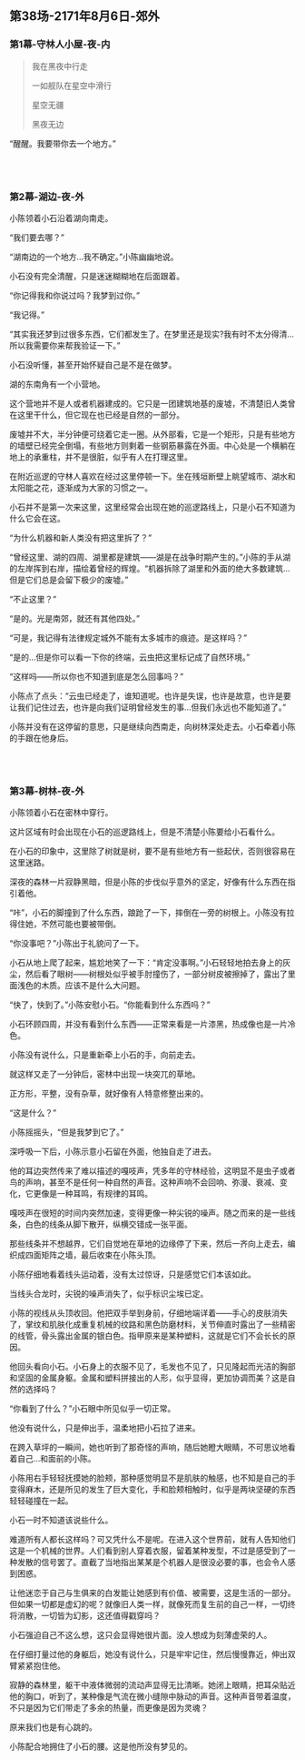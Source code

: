 ## 第38场-2171年8月6日-郊外

### 第1幕-守林人小屋-夜-内

> 我在黑夜中行走
>
> 一如舰队在星空中滑行
>
> 星空无疆
>
> 黑夜无边

“醒醒。我要带你去一个地方。”

<br><br>

### 第2幕-湖边-夜-外

小陈领着小石沿着湖向南走。

“我们要去哪？”

“湖南边的一个地方…我不确定。”小陈幽幽地说。

小石没有完全清醒，只是迷迷糊糊地在后面跟着。

“你记得我和你说过吗？我梦到过你。”

“我记得。”

“其实我还梦到过很多东西，它们都发生了。在梦里还是现实?我有时不太分得清…所以我需要你来帮我验证一下。”

小石没听懂，甚至开始怀疑自己是不是在做梦。

湖的东南角有一个小营地。

这个营地并不是人或者机器建成的。它只是一团建筑地基的废墟，不清楚旧人类曾在这里干什么，但它现在也已经是自然的一部分。

废墟并不大，半分钟便可绕着它走一圈。从外部看，它是一个矩形，只是有些地方的墙壁已经完全倒塌，有些地方则剩着一些钢筋暴露在外面。中心处是一个横躺在地上的承重柱，并不是很脏，似乎有人在打理这里。

在附近巡逻的守林人喜欢在经过这里停顿一下。坐在残垣断壁上眺望城市、湖水和太阳能之花，逐渐成为大家的习惯之一。

小石并不是第一次来这里，这里经常会出现在她的巡逻路线上，只是小石不知道为什么它会在这。

“为什么机器和新人类没有把这里拆了？”

“曾经这里、湖的四周、湖里都是建筑——湖是在战争时期产生的。”小陈的手从湖的左岸挥到右岸，描绘着曾经的辉煌。“机器拆除了湖里和外面的绝大多数建筑…但是它们总是会留下极少的废墟。”

“不止这里？”

“是的。光是南郊，就还有其他四处。”

“可是，我记得有法律规定城外不能有太多城市的痕迹。是这样吗？”

“是的…但是你可以看一下你的终端，云虫把这里标记成了自然环境。”

“这样吗——所以你也不知道到底是怎么回事吗？”

小陈点了点头：“云虫已经走了，谁知道呢。也许是失误，也许是故意，也许是要让我们记住过去，也许是向我们证明曾经发生的事…但我们永远也不能知道了。”

小陈并没有在这停留的意思，只是继续向西南走，向树林深处走去。小石牵着小陈的手跟在他身后。

<br><br>

### 第3幕-树林-夜-外

小陈领着小石在密林中穿行。

这片区域有时会出现在小石的巡逻路线上，但是不清楚小陈要给小石看什么。

在小石的印象中，这里除了树就是树，要不是有些地方有一些起伏，否则很容易在这里迷路。

深夜的森林一片寂静黑暗，但是小陈的步伐似乎意外的坚定，好像有什么东西在指引着他。

“咔”，小石的脚撞到了什么东西，踉跄了一下，摔倒在一旁的树根上。小陈没有拉得住她，不然可能也要被带倒。

“你没事吧？”小陈出于礼貌问了一下。

小石从地上爬了起来，尴尬地笑了一下：“肯定没事啊。”小石轻轻地拍去身上的灰尘，然后看了眼树——树根处似乎被手肘撞伤了，一部分树皮被擦掉了，露出了里面浅色的木质。应该不是什么大问题。

“快了，快到了。”小陈安慰小石。“你能看到什么东西吗？”

小石环顾四周，并没有看到什么东西——正常来看是一片漆黑，热成像也是一片冷色。

小陈没有说什么，只是重新牵上小石的手，向前走去。

就这样又走了一分钟后，密林中出现一块突兀的草地。

正方形，平整，没有杂草，就好像有人特意修整出来的。

“这是什么？”

小陈摇摇头，“但是我梦到它了。”

深呼吸一下后，小陈示意小石留在外面，他独自走了进去。

他的耳边突然传来了难以描述的嘎吱声，凭多年的守林经验，这明显不是虫子或者鸟的声响，甚至不是任何一种自然的声音。这种声响不会回响、弥漫、衰减、变化，它更像是一种耳鸣，有规律的耳鸣。

嘎吱声在很短的时间内突然加速，变得更像一种尖锐的噪声。随之而来的是一些线条，白色的线条从脚下散开，纵横交错成一张平面。

那些线条并不想越界，它们自觉地在草地的边缘停了下来，然后一齐向上走去，编织成四面矩阵之墙，最后收束在小陈头顶。

小陈仔细地看着线头运动着，没有太过惊讶，只是感觉它们本该如此。

当线头合龙时，尖锐的噪声消失了，似乎标识尘埃已定。

小陈的视线从头顶收回。他把双手举到身前，仔细地端详着——手心的皮肤消失了，掌纹和肌肤化成重复机械的纹路和黑色防磨材料，关节伸直时露出了一些精密的线管，骨头露出金属的银白色。指甲原来是某种塑料，这就是它们不会长长的原因。

他回头看向小石。小石身上的衣服不见了，毛发也不见了，只见隆起而光洁的胸部和坚固的金属身躯。金属和塑料拼接出的人形，似乎显得，更加协调而美？这是自然的选择吗？

“你看到了什么？”小石眼中所见似乎一切正常。

他没有说什么，只是伸出手，温柔地把小石拉了进来。

在跨入草坪的一瞬间，她也听到了那奇怪的声响，随后她瞪大眼睛，不可思议地看着自己...和面前的小陈。

小陈用右手轻轻抚摸她的脸颊，那种感觉明显不是肌肤的触感，也不知是自己的手变得麻木，还是所见的发生了巨大变化，手和脸颊相触时，似乎是两块坚硬的东西轻轻碰撞在一起。

小石一时不知道该说些什么。

难道所有人都长这样吗？可又凭什么不是呢。在进入这个世界前，就有人告知他们这是一个机械的世界。人们看到别人穿着衣服，留着某种发型，不过是感受到了一种发散的信号罢了。直截了当地指出某某是个机器人是很没必要的事，也会令人感到困惑。

让他迷恋于自己与生俱来的白发能让她感到有价值、被需要，这是生活的一部分。但如果一切都是虚幻的呢？就像旧人类一样，就像死而复生前的自己一样，一切终将消散，一切皆为幻影，这还值得戳穿吗？

小石强迫自己不这么想，这只会显得她很片面。没人想成为刻薄虚荣的人。

在仔细打量过他的身躯后，她没有说什么，只是牢牢记住，然后慢慢靠近，伸出双臂紧紧抱住他。

寂静的森林里，躯干中液体微弱的流动声显得无比清晰。她闭上眼睛，把耳朵贴近他的胸口，听到了，某种像是气流在微小缝隙中脉动的声音。这种声音带着温度，不只是因为它们带走了多余的热量，而更像是因为灵魂？

原来我们也是有心跳的。

小陈配合地拥住了小石的腰。这是他所没有梦见的。
